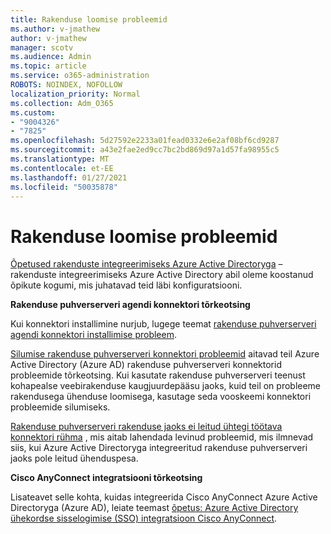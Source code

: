 ```yaml
---
title: Rakenduse loomise probleemid
ms.author: v-jmathew
author: v-jmathew
manager: scotv
ms.audience: Admin
ms.topic: article
ms.service: o365-administration
ROBOTS: NOINDEX, NOFOLLOW
localization_priority: Normal
ms.collection: Adm_O365
ms.custom:
- "9004326"
- "7825"
ms.openlocfilehash: 5d27592e2233a01fead0332e6e2af08bf6cd9287
ms.sourcegitcommit: a43e2fae2ed9cc7bc2bd869d97a1d57fa98955c5
ms.translationtype: MT
ms.contentlocale: et-EE
ms.lasthandoff: 01/27/2021
ms.locfileid: "50035878"
---
```

# <a name="application-connection-issues"></a>Rakenduse loomise probleemid

[Õpetused rakenduste integreerimiseks Azure Active Directoryga](https://docs.microsoft.com/azure/active-directory/saas-apps/tutorial-list) – rakenduste integreerimiseks Azure Active Directory abil oleme koostanud õpikute kogumi, mis juhatavad teid läbi konfiguratsiooni.

**Rakenduse puhverserveri agendi konnektori tõrkeotsing**

Kui konnektori installimine nurjub, lugege teemat [rakenduse puhverserveri agendi konnektori installimise probleem](https://docs.microsoft.com/azure/active-directory/manage-apps/application-proxy-connector-installation-problem).

[Silumise rakenduse puhverserveri konnektori probleemid](https://docs.microsoft.com/azure/active-directory/manage-apps/application-proxy-debug-connectors) aitavad teil Azure Active Directory (Azure AD) rakenduse puhverserveri konnektorid probleemide tõrkeotsing. Kui kasutate rakenduse puhverserveri teenust kohapealse veebirakenduse kaugjuurdepääsu jaoks, kuid teil on probleeme rakendusega ühenduse loomisega, kasutage seda vooskeemi konnektori probleemide silumiseks.

[Rakenduse puhverserveri rakenduse jaoks ei leitud ühtegi töötava konnektori rühma](https://docs.microsoft.com/azure/active-directory/manage-apps/application-proxy-connectivity-no-working-connector) , mis aitab lahendada levinud probleemid, mis ilmnevad siis, kui Azure Active Directoryga integreeritud rakenduse puhverserveri jaoks pole leitud ühenduspesa.

**Cisco AnyConnect integratsiooni tõrkeotsing**

Lisateavet selle kohta, kuidas integreerida Cisco AnyConnect Azure Active Directoryga (Azure AD), leiate teemast [õpetus: Azure Active Directory ühekordse sisselogimise (SSO) integratsioon Cisco AnyConnect](https://docs.microsoft.com/azure/active-directory/saas-apps/cisco-anyconnect).
